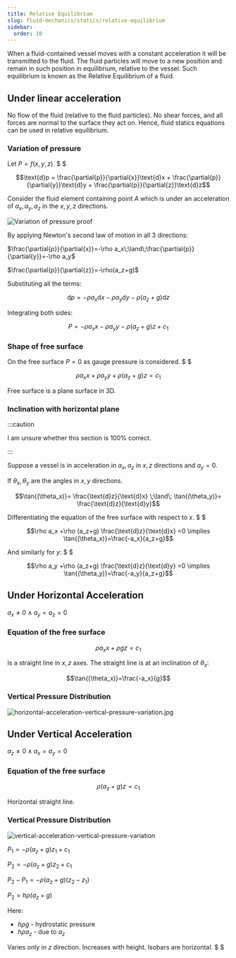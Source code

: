 ```yaml
---
title: Relative Equilibrium
slug: fluid-mechanics/statics/relative-equilibrium
sidebar:
  order: 10
---
```


When a fluid-contained vessel moves with a constant acceleration it will be
transmitted to the fluid. The fluid particles will move to a new position and
remain in such position in equilibrium, relative to the vessel. Such equilibrium
is known as the Relative Equilibrium of a fluid.

## Under linear acceleration

No flow of the fluid (relative to the fluid particles). No shear forces, and all
forces are normal to the surface they act on. Hence, fluid statics equations can
be used in relative equilibrium.

### Variation of pressure

Let $P=f(x,y,z)$. $ $

```math
\text{d}p
=
\frac{\partial{p}}{\partial{x}}\text{d}x
+
\frac{\partial{p}}{\partial{y}}\text{d}y
+
\frac{\partial{p}}{\partial{z}}\text{d}z
```

Consider the fluid element containing point $A$ which is under an acceleration
of $a_x,a_y,a_z$ in the $x,y,z$ directions.

![Variation of pressure proof](/fluids/rel-eq-variation-of-pressure.jpg)

By applying Newton's second law of motion in all 3 directions:

$\frac{\partial{p}}{\partial{x}}=-\rho a_x\;\land\;\frac{\partial{p}}{\partial{y}}=-\rho a_y$

$\frac{\partial{p}}{\partial{z}}=-\rho(a_z+g)$

Substituting all the terms:

```math
\text{d}p
=
-\rho a_x\text{d}x
-\rho a_y\text{d}y
-\rho (a_z+g)\text{d}z
```

Integrating both sides:

```math
P=
-\rho a_x x
-\rho a_y y
-\rho (a_z+g) z
+c_1
```

### Shape of free surface

On the free surface $P=0$ as gauge pressure is considered. $ $

```math
\rho a_x x
+\rho a_y y
+\rho (a_z+g) z
=c_1
```

Free surface is a plane surface in 3D.

### Inclination with horizontal plane

:::caution

I am unsure whether this section is 100% correct.

:::

Suppose a vessel is in acceleration in $a_x,a_z$ in $x,z$ directions and
$a_y=0$.

If $\theta_x,\theta_y$ are the angles in $x,y$ directions.

```math
\tan{(\theta_x)}=
\frac{\text{d}z}{\text{d}x}
\;\land\;
\tan{(\theta_y)}=
\frac{\text{d}z}{\text{d}y}
```

Differentiating the equation of the free surface with respect to $x$. $ $

```math
\rho a_x
+\rho (a_z+g) \frac{\text{d}z}{\text{d}x}
=0
\implies
\tan{(\theta_x)}=\frac{-a_x}{a_z+g}
```

And similarly for $y$: $ $

```math
\rho a_y
+\rho (a_z+g) \frac{\text{d}z}{\text{d}y}
=0
\implies
\tan{(\theta_y)}=\frac{-a_y}{a_z+g}
```

## Under Horizontal Acceleration

$a_x\neq 0\;\land\;a_y=a_z=0$

### Equation of the free surface

```math
\rho a_x x
+\rho g z
=c_1
```

Is a straight line in $x, z$ axes. The straight line is at an inclination of
$\theta_x$:

```math
\tan{(\theta_x)}=\frac{-a_x}{g}
```

### Vertical Pressure Distribution

![horizontal-acceleration-vertical-pressure-variation.jpg](/fluids/horizontal-acceleration-vertical-pressure-variation.jpg)

## Under Vertical Acceleration

$a_z\neq 0\;\land\;a_x=a_y=0$

### Equation of the free surface

```math
\rho (a_z+g) z=c_1
```

Horizontal straight line.

### Vertical Pressure Distribution

![vertical-acceleration-vertical-pressure-variation](/fluids/vertical-acceleration-vertical-pressure-variation.jpg)

$P_1=-\rho(a_z+g)z_1+c_1$

$P_2=-\rho(a_z+g)z_2+c_1$

$P_2-P_1=-\rho(a_z+g)(z_2-z_1)$

$P_2=h\rho(a_z+g)$

Here:

- $h\rho g$ - hydrostatic pressure
- $h\rho a_z$ - due to $a_z$

Varies only in $z$ direction. Increases with height. Isobars are horizontal. $ $
